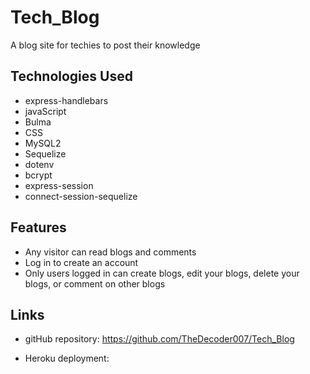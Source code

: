 # Tech_Blog
A blog site for techies to post their knowledge

## Technologies Used
* express-handlebars
* javaScript
* Bulma
* CSS
* MySQL2
* Sequelize
* dotenv
* bcrypt
* express-session
* connect-session-sequelize

## Features
* Any visitor can read blogs and comments
* Log in to create an account
* Only users logged in can create blogs, edit your blogs, delete your blogs, or comment on other blogs

## Links
* gitHub repository: https://github.com/TheDecoder007/Tech_Blog

* Heroku deployment: 
